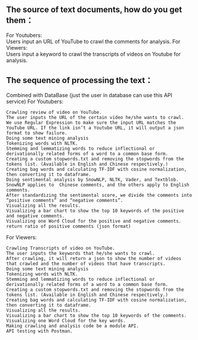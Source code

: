 ## The source of text documents, how do you get them：
  For Youtubers:  
    Users input an URL of YouTube to crawl the comments for analysis.
  For Viewers:  
  	Users input a keyword to crawl the transcripts of videos on Youtube for analysis.
 
## The sequence of processing the text：
  Combined with DataBase (just the user in database can use this API service)
  For Youtubers:
  
    Crawling review of video on YouTube.
    The user inputs the URL of the certain video he/she wants to crawl.
    We use Regular Expression to make sure the input URL matches the YouTube URL. If the link isn’t a Youtube URL, it will output a json format to show failure.
    Doing some text mining analysis 
    Tokenizing words with NLTK.
    Stemming and lemmatizing words to reduce inflectional or derivationally related forms of a word to a common base form.
    Creating a custom stopwords.txt and removing the stopwords from the tokens list. (Available in English and Chinese respectively.)
    Creating bag words and calculating TF-IDF with cosine normalization, then converting it to dataframe.
    Doing sentimental analysis by SnowNLP, NLTK, Vader, and Textblob. SnowNLP applies to  Chinese comments, and the others apply to English comments. 
    After standardizing the sentimental score, we divide the comments into “positive comments” and “negative comments”.
    Visualizing all the results.
    Visualizing a bar chart to show the top 10 keywords of the positive and negative comments.
    Visualizing one Word Cloud for the positive and negative comments.
    return ratio of positive comments (json format)
  For Viewers:
  
    Crawling Transcripts of video on YouTube. 
    The user inputs the keywords that he/she wants to crawl.
    After crawling, it will return a json to show the number of videos that crawled and the number of videos that have transcripts.  
    Doing some text mining analysis 
    Tokenizing words with NLTK.
    Stemming and lemmatizing words to reduce inflectional or derivationally related forms of a word to a common base form.
    Creating a custom stopwords.txt and removing the stopwords from the tokens list. (Available in English and Chinese respectively.)
    Creating bag words and calculating TF-IDF with cosine normalization, then converting it to dataframe.
    Visualizing all the results.
    Visualizing a bar chart to show the top 10 keywords of the comments.
    Visualizing one Word Cloud for the key words.
    Making crawling and analysis code be a module API.
    API testing with Postman.


